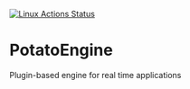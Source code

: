 [![Linux Actions Status](https://github.com/AlbertoCejas/PotatoEngine/workflows/Linux/badge.svg)](https://github.com/AlbertoCejas/PotatoEngine/actions)
# PotatoEngine
Plugin-based engine for real time applications
